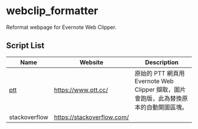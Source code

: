 # webclip_formatter

Reformat webpage for Evernote Web Clipper.

## Script List

| Name     | Website | Description |
| -------- | ------- | ----------- |
| [ptt](https://greasyfork.org/zh-TW/scripts/388100-ptt-%E5%9C%96%E7%89%87%E9%87%8D%E6%8E%92-for-evernote)      | https://www.ptt.cc/ | 原始的 PTT 網頁用 Evernote Web Clipper 擷取，圖片會跑版，此為替換原本的自動開圖區塊。 |
| stackoverflow | https://stackoverflow.com/ | |
